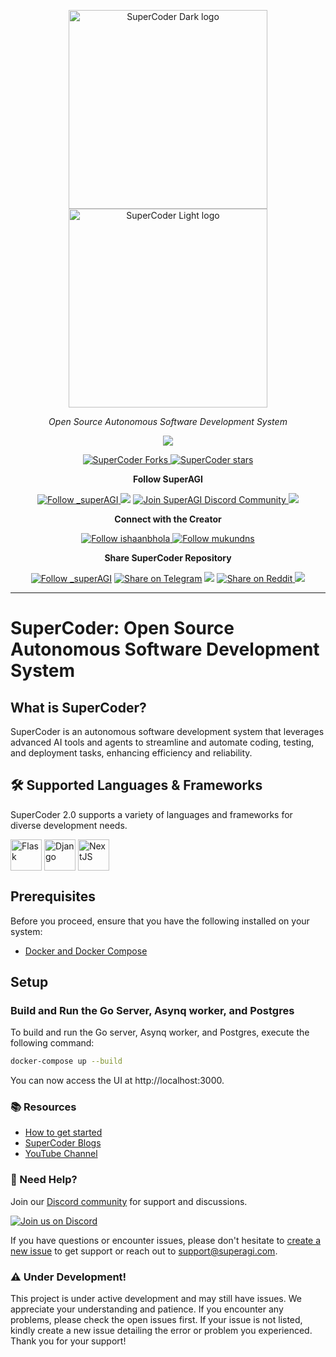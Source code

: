 <p align="center">
  <a href="https://superagi.com//#gh-light-mode-only">
    <img src="https://superagi.com/wp-content/uploads/2024/07/SuperCoder-dark.png" width="318px" alt="SuperCoder Dark logo" />
  </a>
  <a href="https://superagi.com//#gh-dark-mode-only">
    <img src="https://superagi.com/wp-content/uploads/2024/07/SuperCoder-light.png" width="318px" alt="SuperCoder Light logo" />
  </a>

</p>

<p align="center"><i>Open Source Autonomous Software Development System</i></p>
    

<p align="center">
<a href="https://superagi.com"> <img src="https://superagi.com/wp-content/uploads/2023/08/Website.svg"></a>


<p align="center">
<a href="https://github.com/TransformerOptimus/SuperCoder/fork" target="blank">
<img src="https://img.shields.io/github/forks/TransformerOptimus/SuperCoder?style=for-the-badge" alt="SuperCoder Forks"/>
</a>

<a href="https://github.com/TransformerOptimus/SuperCoder/stargazers" target="blank">
<img src="https://img.shields.io/github/stars/TransformerOptimus/SuperCoder?style=for-the-badge" alt="SuperCoder stars"/>
</a>

</p>

<p align="center"><b>Follow SuperAGI </b></p>

<p align="center">
<a href="https://twitter.com/_superAGI" target="blank">
<img src="https://img.shields.io/twitter/follow/_superAGI?label=Follow: _superAGI&style=social" alt="Follow _superAGI"/>
</a>
<a href="https://www.reddit.com/r/Super_AGI" target="_blank"><img src="https://img.shields.io/twitter/url?label=/r/Super_AGI&logo=reddit&style=social&url=https://github.com/TransformerOptimus/SuperCoder"/></a>

<a href="https://discord.gg/pmFVyCDDyH" target="blank">
<img src="https://img.shields.io/discord/1107593006032355359?label=Join%20SuperAGI&logo=discord&style=social" alt="Join SuperAGI Discord Community"/>
</a>
<a href="https://www.youtube.com/@_superagi" target="_blank"><img src="https://img.shields.io/twitter/url?label=Youtube&logo=youtube&style=social&url=https://github.com/TransformerOptimus/SuperAGI"/></a>
</p>

<p align="center"><b>Connect with the Creator </b></p>

<p align="center">
<a href="https://twitter.com/ishaanbhola" target="blank">
<img src="https://img.shields.io/twitter/follow/ishaanbhola?label=Follow: ishaanbhola&style=social" alt="Follow ishaanbhola"/>
</a>
<a href="https://twitter.com/mukundns" target="blank">
<img src="https://img.shields.io/twitter/follow/mukundns?label=Follow: mukundns&style=social" alt="Follow mukundns"/>
</a>
</p>

<p align="center"><b>Share SuperCoder Repository</b></p>

<p align="center">

<a href="https://x.com/intent/post?text=Check+this+GitHub+repository+out.+SuperCoder+-+The+Future+of+Autonomous+Software+Development.+&url=https%3A%2F%2Fgithub.com%2FTransformerOptimus%2FSuperCoder&hashtags=SuperCoder%2CSuperAGI%2CAGI%2Cfuture" target="blank">
<img src="https://img.shields.io/twitter/follow/_superAGI?label=Share Repo on Twitter&style=social" alt="Follow _superAGI"/></a> 
<a href="https://t.me/share/url?text=Check%20this%20GitHub%20repository%20out.%20SuperCoder%20-%20The%20Future%20of%20Autonomous%20Software%20Development.&url=https://github.com/TransformerOptimus/SuperCoder" target="_blank"><img src="https://img.shields.io/twitter/url?label=Telegram&logo=Telegram&style=social&url=https://github.com/TransformerOptimus/SuperCoder" alt="Share on Telegram"/></a>
<a href="https://api.whatsapp.com/send?text=Check%20this%20GitHub%20repository%20out.%20SuperCoder%20-%20The%20Future%20of%20Autonomous%20Software%20Development.%20https://github.com/TransformerOptimus/SuperCoder"><img src="https://img.shields.io/twitter/url?label=whatsapp&logo=whatsapp&style=social&url=https://github.com/TransformerOptimus/SuperCoder" /></a> <a href="https://www.reddit.com/submit?url=https://github.com/TransformerOptimus/SuperCoder&title=Check%20this%20GitHub%20repository%20out.%20SuperCoder%20-%20The%20Future%20of%20Autonomous%20Software%20Development.
" target="blank">
<img src="https://img.shields.io/twitter/url?label=Reddit&logo=Reddit&style=social&url=https://github.com/TransformerOptimus/SuperCoder" alt="Share on Reddit"/>
</a> <a href="mailto:?subject=Check%20this%20GitHub%20repository%20out.&body=SuperCoder%20-%20The%20Future%20of%20Autonomous%20Software%20Development.%3A%0Ahttps://github.com/TransformerOptimus/SuperCoder" target="_blank"><img src="https://img.shields.io/twitter/url?label=Gmail&logo=Gmail&style=social&url=https://github.com/TransformerOptimus/SuperCoder"/></a>

</p>

<hr>

# SuperCoder: Open Source Autonomous Software Development System

## What is SuperCoder?

SuperCoder is an autonomous software development system that leverages advanced AI tools and agents to streamline and automate coding, testing, and deployment tasks, enhancing efficiency and reliability.

## 🛠 Supported Languages & Frameworks

SuperCoder 2.0 supports a variety of languages and frameworks for diverse development needs.

<a href="https://www.superagi.com/" target="_blank"><img src=https://superagi.com/wp-content/uploads/2024/07/flask.png height=50px width=50px alt="Flask" valign="middle" title="Flask"></a>
<a href="https://www.superagi.com/" target="_blank"><img src=https://superagi.com/wp-content/uploads/2024/07/django.png height=50px width=50px alt="Django" valign="middle" title="Django"></a>
<a href="https://www.superagi.com/" target="_blank"><img src=https://superagi.com/wp-content/uploads/2024/07/nextjs.png height=50px width=50px alt="NextJS" valign="middle" title="NextJS"></a> 




## Prerequisites
Before you proceed, ensure that you have the following installed on your system:
- [Docker and Docker Compose](https://docs.docker.com/get-docker/)

## Setup

### Build and Run the Go Server, Asynq worker, and Postgres

To build and run the Go server, Asynq worker, and Postgres, execute the following command:

```bash
docker-compose up --build
```

You can now access the UI at http://localhost:3000.

### 📚 Resources

* [How to get started](https://superagi.com/get-started-with-supercoder/)
* [SuperCoder Blogs](https://superagi.com/blog/)
* [YouTube Channel](https://www.youtube.com/@_SuperAGI/videos)

### 📖 Need Help?

Join our [Discord community](https://discord.gg/pmFVyCDDyH) for support and discussions.

[![Join us on Discord](https://invidget.switchblade.xyz/pmFVyCDDyH)](https://discord.gg/pmFVyCDDyH)

If you have questions or encounter issues, please don't hesitate to [create a new issue](https://github.com/TransformerOptimus/SuperCoder/issues/new/choose) to get support or reach out to support@superagi.com.


### ⚠️ Under Development!
This project is under active development and may still have issues. We appreciate your understanding and patience. If you encounter any problems, please check the open issues first. If your issue is not listed, kindly create a new issue detailing the error or problem you experienced. Thank you for your support!
